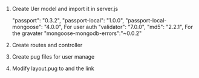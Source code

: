 1. Create Uer model and import it in server.js

    "passport": "0.3.2",
    "passport-local": "1.0.0",
    "passport-local-mongoose": "4.0.0",
        For user auth
    "validator": "7.0.0",
    "md5": "2.2.1",
        For the gravater
    "mongoose-mongodb-errors":"~0.0.2"


2. Create routes and controller
    
3. Create pug files for user manage

4. Modify layout.pug to and the link

